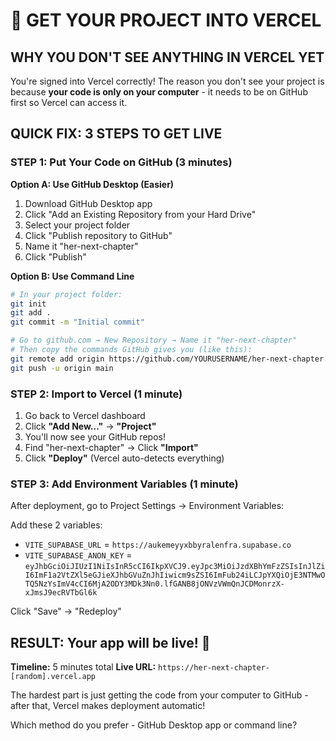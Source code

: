 # 🚀 GET YOUR PROJECT INTO VERCEL

## WHY YOU DON'T SEE ANYTHING IN VERCEL YET

You're signed into Vercel correctly! The reason you don't see your project is because **your code is only on your computer** - it needs to be on GitHub first so Vercel can access it.

## QUICK FIX: 3 STEPS TO GET LIVE

### STEP 1: Put Your Code on GitHub (3 minutes)

**Option A: Use GitHub Desktop (Easier)**
1. Download GitHub Desktop app
2. Click "Add an Existing Repository from your Hard Drive"
3. Select your project folder
4. Click "Publish repository to GitHub"
5. Name it "her-next-chapter"
6. Click "Publish"

**Option B: Use Command Line**
```bash
# In your project folder:
git init
git add .
git commit -m "Initial commit"

# Go to github.com → New Repository → Name it "her-next-chapter"
# Then copy the commands GitHub gives you (like this):
git remote add origin https://github.com/YOURUSERNAME/her-next-chapter.git
git push -u origin main
```

### STEP 2: Import to Vercel (1 minute)
1. Go back to Vercel dashboard
2. Click **"Add New..."** → **"Project"**
3. You'll now see your GitHub repos!
4. Find "her-next-chapter" → Click **"Import"**
5. Click **"Deploy"** (Vercel auto-detects everything)

### STEP 3: Add Environment Variables (1 minute)
After deployment, go to Project Settings → Environment Variables:

Add these 2 variables:
- `VITE_SUPABASE_URL` = `https://aukemeyyxbbyralenfra.supabase.co`
- `VITE_SUPABASE_ANON_KEY` = `eyJhbGciOiJIUzI1NiIsInR5cCI6IkpXVCJ9.eyJpc3MiOiJzdXBhYmFzZSIsInJlZiI6ImF1a2VtZXl5eGJieXJhbGVuZnJhIiwicm9sZSI6ImFub24iLCJpYXQiOjE3NTMwOTQ5NzYsImV4cCI6MjA2ODY3MDk3Nn0.lfGANB8jONVzVWmQnJCDMonrzX-xJmsJ9ecRVTbGl6k`

Click "Save" → "Redeploy"

## RESULT: Your app will be live! 🎉

**Timeline:** 5 minutes total
**Live URL:** `https://her-next-chapter-[random].vercel.app`

The hardest part is just getting the code from your computer to GitHub - after that, Vercel makes deployment automatic!

Which method do you prefer - GitHub Desktop app or command line?
